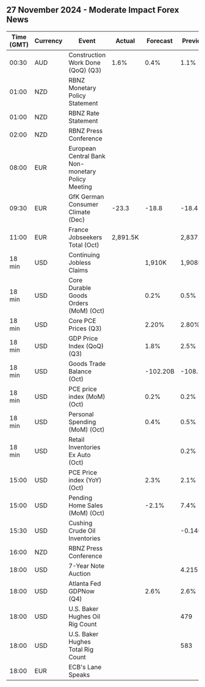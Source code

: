## 27 November 2024 - Moderate Impact Forex News

| Time (GMT) | Currency | Event | Actual | Forecast | Previous |
|------|----------|-------|--------|----------|----------|
| 00:30 | AUD | Construction Work Done (QoQ) (Q3) | 1.6% | 0.4% | 1.1% |
| 01:00 | NZD | RBNZ Monetary Policy Statement |  |  |  |
| 01:00 | NZD | RBNZ Rate Statement |  |  |  |
| 02:00 | NZD | RBNZ Press Conference |  |  |  |
| 08:00 | EUR | European Central Bank Non-monetary Policy Meeting |  |  |  |
| 09:30 | EUR | GfK German Consumer Climate (Dec) | -23.3 | -18.8 | -18.4 |
| 11:00 | EUR | France Jobseekers Total (Oct) | 2,891.5K |  | 2,837.9K |
| 18 min | USD | Continuing Jobless Claims |  | 1,910K | 1,908K |
| 18 min | USD | Core Durable Goods Orders (MoM) (Oct) |  | 0.2% | 0.5% |
| 18 min | USD | Core PCE Prices (Q3) |  | 2.20% | 2.80% |
| 18 min | USD | GDP Price Index (QoQ) (Q3) |  | 1.8% | 2.5% |
| 18 min | USD | Goods Trade Balance (Oct) |  | -102.20B | -108.23B |
| 18 min | USD | PCE price index (MoM) (Oct) |  | 0.2% | 0.2% |
| 18 min | USD | Personal Spending (MoM) (Oct) |  | 0.4% | 0.5% |
| 18 min | USD | Retail Inventories Ex Auto (Oct) |  |  | 0.2% |
| 15:00 | USD | PCE Price index (YoY) (Oct) |  | 2.3% | 2.1% |
| 15:00 | USD | Pending Home Sales (MoM) (Oct) |  | -2.1% | 7.4% |
| 15:30 | USD | Cushing Crude Oil Inventories |  |  | -0.140M |
| 16:00 | NZD | RBNZ Press Conference |  |  |  |
| 18:00 | USD | 7-Year Note Auction |  |  | 4.215% |
| 18:00 | USD | Atlanta Fed GDPNow (Q4) |  | 2.6% | 2.6% |
| 18:00 | USD | U.S. Baker Hughes Oil Rig Count |  |  | 479 |
| 18:00 | USD | U.S. Baker Hughes Total Rig Count |  |  | 583 |
| 18:00 | EUR | ECB's Lane Speaks |  |  |  |
